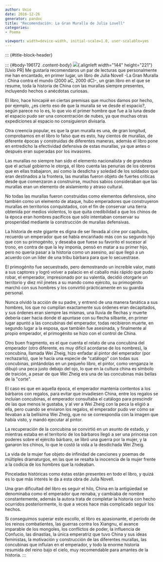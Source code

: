 ```yaml
---
author: Uxio
date: 2016-12-26
generator: pandoc
title: "Recomendación: La Gran Muralla de Julia Lovell"
categories:
- Poema

viewport: width=device-width, initial-scale=1.0, user-scalable=yes
---
```


::: {#title-block-header}

::: {#body-196172 .content-body}
![](http://www.antartica.cl/antartica/gfx_libros/144/9789871117390.jpg){.alignleft
width="144" height="221"}\[Uxío PR\] Me gustaría recomendaros un par de
lecturas que personalmente me han encantado, en primer lugar, un libro
de Julia Novell -La Gran Muralla : China contra el mundo (2000 aC, 2000
dC)-, un gran libro en el que se resume, toda la historia de China con
las murallas siempre presentes, incluyendo hechos o anécdotas curiosas.

El libro, hace hincapié en ciertas premisas que muchos damos por hecho,
por ejemplo, ¿es cierto eso de que la muralla se ve desde el espacio?,
según parece no lo es, lo que vio el primer hombre que fue a la luna
desde el espacio pudo ser una concentración de nubes, ya que muchas
otras expediciones al espacio no consiguieron divisarla.

Otra creencia popular, es que la gran muralla es una, de gran longitud,
comprobamos en el libro lo falso que es esto, hay cientos de murallas,
de diferente épocas y construidas de diferentes maneras, además el libro
pone en entredicho la efectividad defensiva de estas murallas, ya que
antes o después eran superadas por los invasores.

Las murallas no siempre han sido el elemento nacionalista y de grandeza
que el actual gobierno le otorga, el libro cuenta las penurias de los
obreros que en ellas trabajaron, así como la desdicha y soledad de los
soldados que eran destinados a la frontera, las murallas fueron objeto
de fuertes críticas desde que comenzaron a construirse, muchos sabios
consideraban que las murallas eran un elemento de aislamiento y atraso
cultural.

No todas las murallas fueron construidas como elementos defensivos, sino
también como un elemento de ataque, hubo emperadores que construyeron
murallas en territorios conquistados, con el fin de conservar una tierra
obtenida por medios violentos, lo que quita credibilidad a que los
chinos de la época eran hombres pacíficos que sólo intentaban conservar
su prosperidad mediante la construcción de murallas defensivas.

La historia de este gigante es digna de ser llevada al cine por
capítulos, recuerdo un emperador que se había encariñado más con su
segundo hijo que con su primogénito, y deseaba que fuese su favorito el
sucesor al trono, en contra de que la ley imponía, pensó en matar a su
primer hijo, pero no quería pasar a la historia como un asesino, así que
llegó a un acuerdo con un líder de una tribu bárbara para que lo
secuestrase.

El primogénito fue secuestrado, pero demostrando un increíble valor,
mató a sus captores y logró volver a palacio en el caballo más rápido
que pudo robar, el emperador, impresionado por su valentía, decidió
otorgarle un territorio y diez mil jinetes a su mando como ejército, su
primogénito marchó con sus hombres y los convirtió prácticamente en su
guardia personal.

Nunca olvidó la acción de su padre, y entrenó de una manera fanática a
sus hombres, los que no cumplían exactamente sus órdenes eran
decapitados, y sus órdenes eran siempre las mismas, una lluvia de
flechas y muerte debería caer hacia donde él apuntase con su flecha
silbante, en primer lugar apuntó a las concubinas del emperador, todas
recibieron muerte, en segundo lugar a la esposa, que también fue
asesinada, y finalmente al propio emperador, el primogénito se hizo con
el control de China.

Otro buen fragmento, es el que cuenta el relato de una concubina del
emperador (otro diferente, es muy difícil acordarse de los nombres), la
concubina, llamada Wei Zheig, hizo enfadar al pintor del emperador (por
rechazarlo), que le hacía una especie de "catálogo" con todas sus
concubinas, pintándolas en un pequeño libro, el pintor, como venganza le
dibujó una peca justo debajo del ojo, lo que en la cultura china es
símbolo de traición, a pesar de que Wei Zheig era una de las concubinas
más bellas de la "corte".

El caso es que en aquella época, el emperador mantenía contentos a los
bárbaros con regalos, para evitar que invadiesen China, entre los
regalos se incluían concubinas, el emperador consultaba el catálogo para
prescindir de las que menos le gustaba, y al ver a Wei Zheig con la peca
la eligió a ella, pero cuando se enviaron los regalos, el emperador pudo
ver cómo se llevaban a la bellísima Wei Zheig, que no se correspondía
con la imagen que había visto, y mandó ejecutar al pintor.

La recuperación de la concubina se convirtió en un asunto de estado, y
mientras estaba en el territorio de los bárbaros llegó a ser una
princesa con poderes sobre el ejército bárbaro, se libró una guerra por
la mujer, y la ganaron los chinos, lo que le costó la vida a la
desdichada Wei Zheig.

La vida de la mujer fue objeto de infinidad de canciones y poemas de
múltiples dramaturgos, en las que se resalta la inocencia de la mujer
frente a la codicia de los hombres que la rodeaban.

Pinceladas históricas como éstas están presentes en todo el libro, y
quizá es lo que más interés le da a esta obra de Julia Novell.

Una gran dificultad del libro es seguir el hilo, China en la antigüedad
se denominaba como el emperador que reinaba, y cambiaba de nombre
constantemente, además la autora trata de completar la historia con
hecho ocurridos posteriormente, lo que a veces hace más complicado
seguir los hechos.

Si conseguimos superar este escollo, el libro es apasionante, el período
de los reinos combatientes, las guerras contra los Xiangnu, el avance
imparable de los mongoles, los conflictos de poder, la influencia de
Confucio, las dinastías, la única emperatriz que tuvo China y sus ideas
feministas, la motivación y construcción de las diferentes murallas, las
concubinas que influían en el emperador, y todo la enorme historia
resumida del reino bajo el cielo, muy recomendable para amantes de la
historia.
:::
